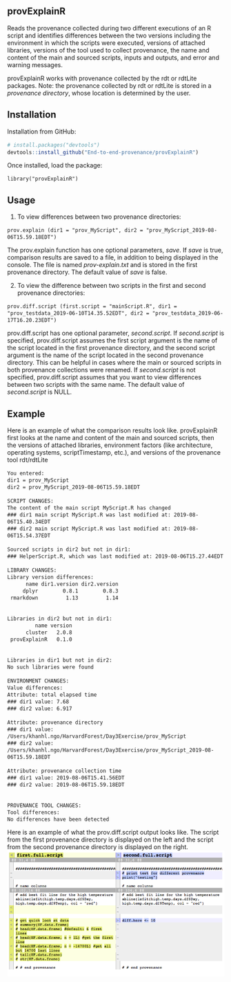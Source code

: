 ## provExplainR
Reads the provenance collected during two different executions of an R script and identifies differences between the two versions including the environment in which the scripts were executed, versions of attached libraries, versions of the tool used to collect provenance, the name and content of the main and sourced scripts, inputs and outputs, and error and warning messages.

provExplainR works with provenance collected by the rdt or rdtLite packages. Note: the provenance collected by rdt or rdtLite is stored in a <i>provenance directory</i>, whose location is determined by the user.

## Installation
Installation from GitHub:

```r
# install.packages("devtools")
devtools::install_github("End-to-end-provenance/provExplainR")
```
Once installed, load the package:

```{r}
library("provExplainR")
```

## Usage

1. To view differences between two provenance directories:

```
prov.explain (dir1 = "prov_MyScript", dir2 = "prov_MyScript_2019-08-06T15.59.18EDT")
```

The prov.explain function has one optional parameters, <i>save</i>. 
If <i>save</i> is true, comparison results are saved to a file, in addition to being displayed in the console. The file is named <i>prov-explain.txt</i> and is stored in the first provenance directory. 
The default value of <i>save</i> is false.

2. To view the difference between two scripts in the first and second provenance directories:

```
prov.diff.script (first.script = "mainScript.R", dir1 = "prov_testdata_2019-06-10T14.35.52EDT", dir2 = "prov_testdata_2019-06-17T16.20.23EDT")
```

prov.diff.script has one optional parameter, <i>second.script</i>.
If <i>second.script</i> is specified, prov.diff.script assumes the first script argument is the name of the script located in the first provenance directory, and the second script argument is the name of the script located in the second provenance directory. This can be helpful in cases where the main or sourced scripts in both provenance collections were renamed. If <i>second.script</i> is not specified,
prov.diff.script assumes that you want to view differences between two scripts with the same name. The default value of <i>second.script</i> is NULL. 

## Example

Here is an example of what the comparison results look like. provExplainR first looks at the name and content of the main and sourced scripts, then the versions of attached libraries, 
environment factors (like architecture, operating systems, scriptTimestamp, etc.), and versions of the provenance tool rdt/rdtLite

```
You entered:
dir1 = prov_MyScript 
dir2 = prov_MyScript_2019-08-06T15.59.18EDT

SCRIPT CHANGES: 
The content of the main script MyScript.R has changed
### dir1 main script MyScript.R was last modified at: 2019-08-06T15.40.34EDT
### dir2 main script MyScript.R was last modified at: 2019-08-06T15.54.37EDT

Sourced scripts in dir2 but not in dir1:
### HelperScript.R, which was last modified at: 2019-08-06T15.27.44EDT

LIBRARY CHANGES: 
Library version differences:
      name dir1.version dir2.version
     dplyr        0.8.1        0.8.3
 rmarkdown         1.13         1.14


Libraries in dir2 but not in dir1:
         name version
      cluster   2.0.8
 provExplainR   0.1.0


Libraries in dir1 but not in dir2:
No such libraries were found

ENVIRONMENT CHANGES: 
Value differences: 
Attribute: total elapsed time
### dir1 value: 7.68
### dir2 value: 6.917

Attribute: provenance directory
### dir1 value: /Users/khanhl.ngo/HarvardForest/Day3Exercise/prov_MyScript
### dir2 value: /Users/khanhl.ngo/HarvardForest/Day3Exercise/prov_MyScript_2019-08-06T15.59.18EDT

Attribute: provenance collection time
### dir1 value: 2019-08-06T15.41.56EDT
### dir2 value: 2019-08-06T15.59.18EDT


PROVENANCE TOOL CHANGES: 
Tool differences: 
No differences have been detected
```

Here is an example of what the prov.diff.script output looks like. The script from the first provenance directory is displayed on the left and the script from the second provenance directory is displayed on the right. 
![Image description](prov.example.png)
